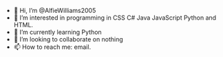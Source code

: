 - 👋 Hi, I’m @AlfieWilliams2005
- 👀 I’m interested in programming in CSS C# Java JavaScript Python and HTML.
- 🌱 I’m currently learning Python
- 💞️ I’m looking to collaborate on nothing
- 📫 How to reach me: email.

<!---
AlfieWilliams2005/AlfieWilliams2005 is a ✨ special ✨ repository because its `README.md` (this file) appears on your GitHub profile.
You can click the Preview link to take a look at your changes.
--->
